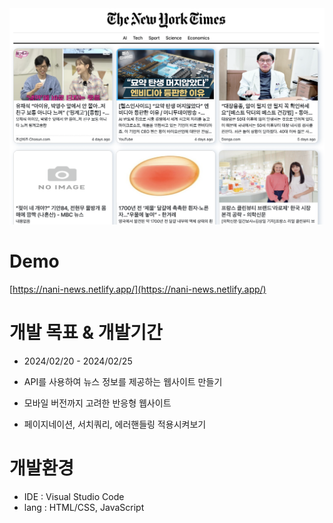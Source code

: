 <img width="1268" src="images/naninews.png">

# Demo
[https://nani-news.netlify.app/](https://nani-news.netlify.app/)

# 개발 목표 & 개발기간
- 2024/02/20 - 2024/02/25

- API를 사용하여 뉴스 정보를 제공하는 웹사이트 만들기
- 모바일 버전까지 고려한 반응형 웹사이트
- 페이지네이션, 서치쿼리, 에러핸들링 적용시켜보기

# 개발환경
- IDE : Visual Studio Code
- lang : HTML/CSS, JavaScript
